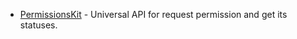 - [PermissionsKit](https://github.com/sparrowcode/PermissionsKit) - Universal API for request permission and get its statuses.
